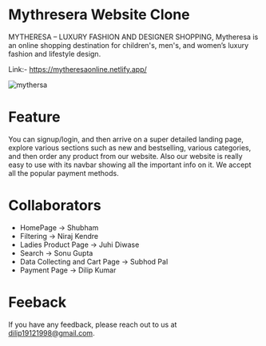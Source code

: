 # Mythresera Website Clone

MYTHERESA – LUXURY FASHION AND DESIGNER SHOPPING, Mytheresa is an online shopping destination for children's, men's, and women’s luxury fashion and lifestyle design.

 Link:- https://mytheresaonline.netlify.app/
 
 
![mythersa](https://user-images.githubusercontent.com/31159055/191819713-8f88633a-e93f-4e72-8229-738b33281bc2.PNG)

# Feature
You can signup/login, and then arrive on a super detailed landing page, explore various sections such as new and bestselling, various categories, and then order any product from our website. Also our website is really easy to use with its navbar showing all the important info on it. We accept all the popular payment methods.

# Collaborators
- HomePage -> Shubham
- Filtering -> Niraj Kendre 
- Ladies Product Page -> Juhi Diwase
- Search -> Sonu Gupta
- Data Collecting and Cart Page -> Subhod Pal
- Payment Page -> Dilip Kumar

# Feeback
If you have any feedback, please reach out to us at dilip19121998@gmail.com.

